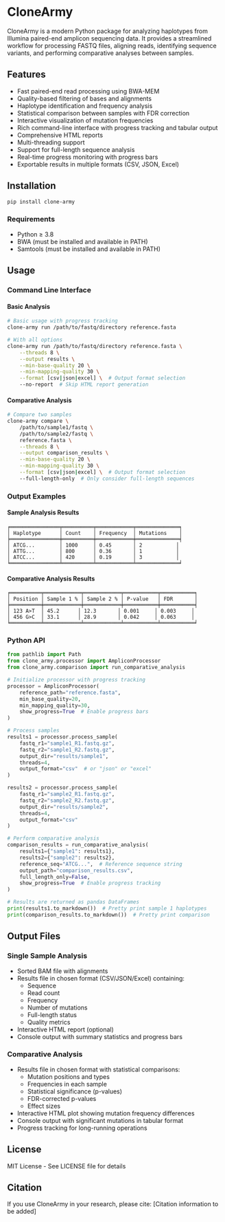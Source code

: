 # CloneArmy

CloneArmy is a modern Python package for analyzing haplotypes from Illumina paired-end amplicon sequencing data. It provides a streamlined workflow for processing FASTQ files, aligning reads, identifying sequence variants, and performing comparative analyses between samples.

## Features

- Fast paired-end read processing using BWA-MEM
- Quality-based filtering of bases and alignments
- Haplotype identification and frequency analysis
- Statistical comparison between samples with FDR correction
- Interactive visualization of mutation frequencies
- Rich command-line interface with progress tracking and tabular output
- Comprehensive HTML reports
- Multi-threading support
- Support for full-length sequence analysis
- Real-time progress monitoring with progress bars
- Exportable results in multiple formats (CSV, JSON, Excel)

## Installation

```bash
pip install clone-army
```

### Requirements

- Python ≥ 3.8
- BWA (must be installed and available in PATH)
- Samtools (must be installed and available in PATH)

## Usage

### Command Line Interface

#### Basic Analysis

```bash
# Basic usage with progress tracking
clone-army run /path/to/fastq/directory reference.fasta

# With all options
clone-army run /path/to/fastq/directory reference.fasta \
    --threads 8 \
    --output results \
    --min-base-quality 20 \
    --min-mapping-quality 30 \
    --format [csv|json|excel] \  # Output format selection
    --no-report  # Skip HTML report generation
```

#### Comparative Analysis

```bash
# Compare two samples
clone-army compare \
    /path/to/sample1/fastq \
    /path/to/sample2/fastq \
    reference.fasta \
    --threads 8 \
    --output comparison_results \
    --min-base-quality 20 \
    --min-mapping-quality 30 \
    --format [csv|json|excel] \  # Output format selection
    --full-length-only  # Only consider full-length sequences
```

### Output Examples

#### Sample Analysis Results
```
╒════════════════╤══════════╤════════════╤══════════════╕
│ Haplotype      │ Count    │ Frequency  │ Mutations    │
╞════════════════╪══════════╪════════════╪══════════════╡
│ ATCG...        │ 1000     │ 0.45       │ 2           │
│ ATTG...        │ 800      │ 0.36       │ 1           │
│ ATCC...        │ 420      │ 0.19       │ 3           │
╘════════════════╧══════════╧════════════╧══════════════╛
```

#### Comparative Analysis Results
```
╒══════════╤════════════╤════════════╤═══════════╤═══════════╕
│ Position │ Sample 1 % │ Sample 2 % │ P-value   │ FDR       │
╞══════════╪════════════╪════════════╪═══════════╪═══════════╡
│ 123 A>T  │ 45.2      │ 12.3       │ 0.001     │ 0.003     │
│ 456 G>C  │ 33.1      │ 28.9       │ 0.042     │ 0.063     │
╘══════════╧════════════╧════════════╧═══════════╧═══════════╛
```

### Python API

```python
from pathlib import Path
from clone_army.processor import AmpliconProcessor
from clone_army.comparison import run_comparative_analysis

# Initialize processor with progress tracking
processor = AmpliconProcessor(
    reference_path="reference.fasta",
    min_base_quality=20,
    min_mapping_quality=30,
    show_progress=True  # Enable progress bars
)

# Process samples
results1 = processor.process_sample(
    fastq_r1="sample1_R1.fastq.gz",
    fastq_r2="sample1_R2.fastq.gz",
    output_dir="results/sample1",
    threads=4,
    output_format="csv"  # or "json" or "excel"
)

results2 = processor.process_sample(
    fastq_r1="sample2_R1.fastq.gz",
    fastq_r2="sample2_R2.fastq.gz",
    output_dir="results/sample2",
    threads=4,
    output_format="csv"
)

# Perform comparative analysis
comparison_results = run_comparative_analysis(
    results1={"sample1": results1},
    results2={"sample2": results2},
    reference_seq="ATCG...",  # Reference sequence string
    output_path="comparison_results.csv",
    full_length_only=False,
    show_progress=True  # Enable progress tracking
)

# Results are returned as pandas DataFrames
print(results1.to_markdown())  # Pretty print sample 1 haplotypes
print(comparison_results.to_markdown())  # Pretty print comparison
```

## Output Files

### Single Sample Analysis
- Sorted BAM file with alignments
- Results file in chosen format (CSV/JSON/Excel) containing:
  - Sequence
  - Read count
  - Frequency
  - Number of mutations
  - Full-length status
  - Quality metrics
- Interactive HTML report (optional)
- Console output with summary statistics and progress bars

### Comparative Analysis
- Results file in chosen format with statistical comparisons:
  - Mutation positions and types
  - Frequencies in each sample
  - Statistical significance (p-values)
  - FDR-corrected p-values
  - Effect sizes
- Interactive HTML plot showing mutation frequency differences
- Console output with significant mutations in tabular format
- Progress tracking for long-running operations

## License

MIT License - See LICENSE file for details

## Citation

If you use CloneArmy in your research, please cite:
[Citation information to be added]
